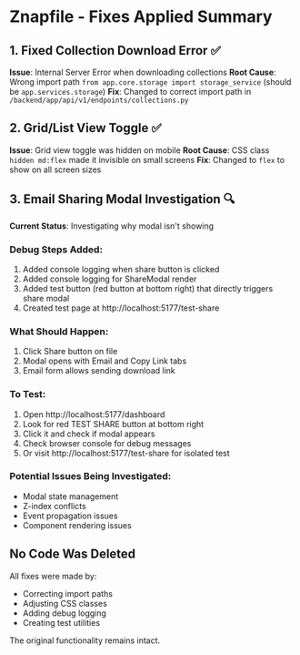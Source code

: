# Znapfile - Fixes Applied Summary

## 1. Fixed Collection Download Error ✅
**Issue**: Internal Server Error when downloading collections
**Root Cause**: Wrong import path `from app.core.storage import storage_service` (should be `app.services.storage`)
**Fix**: Changed to correct import path in `/backend/app/api/v1/endpoints/collections.py`

## 2. Grid/List View Toggle ✅  
**Issue**: Grid view toggle was hidden on mobile
**Root Cause**: CSS class `hidden md:flex` made it invisible on small screens
**Fix**: Changed to `flex` to show on all screen sizes

## 3. Email Sharing Modal Investigation 🔍
**Current Status**: Investigating why modal isn't showing

### Debug Steps Added:
1. Added console logging when share button is clicked
2. Added console logging for ShareModal render
3. Added test button (red button at bottom right) that directly triggers share modal
4. Created test page at http://localhost:5177/test-share

### What Should Happen:
1. Click Share button on file
2. Modal opens with Email and Copy Link tabs
3. Email form allows sending download link

### To Test:
1. Open http://localhost:5177/dashboard
2. Look for red TEST SHARE button at bottom right
3. Click it and check if modal appears
4. Check browser console for debug messages
5. Or visit http://localhost:5177/test-share for isolated test

### Potential Issues Being Investigated:
- Modal state management
- Z-index conflicts
- Event propagation issues
- Component rendering issues

## No Code Was Deleted
All fixes were made by:
- Correcting import paths
- Adjusting CSS classes
- Adding debug logging
- Creating test utilities

The original functionality remains intact.